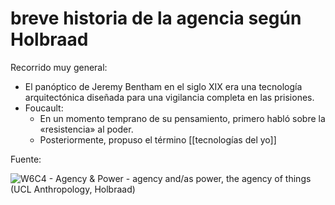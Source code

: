 # breve historia de la agencia según Holbraad
Recorrido muy general:

- El panóptico de Jeremy Bentham en el siglo XIX era una tecnología arquitectónica diseñada para una vigilancia completa en las prisiones.
- Foucault:
    - En un momento temprano de su pensamiento, primero habló sobre la «resistencia» al poder.
    - Posteriormente, propuso el término [[tecnologías del yo]]

Fuente:

![W6C4 - Agency & Power - agency and/as power, the agency of things (UCL Anthropology, Holbraad)](https://www.youtube.com/watch?v=At3FaJhIlac)
